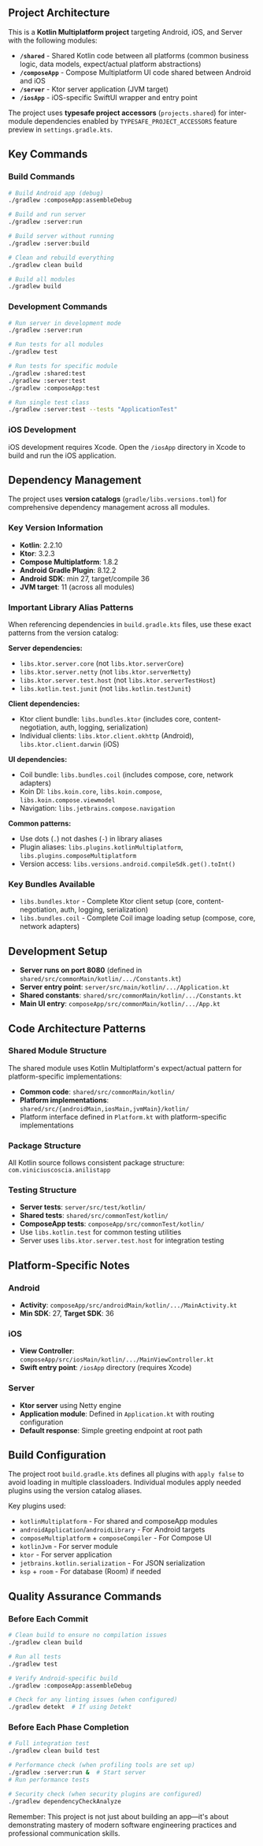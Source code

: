 
## Project Architecture

This is a **Kotlin Multiplatform project** targeting Android, iOS, and Server with the following modules:

- **`/shared`** - Shared Kotlin code between all platforms (common business logic, data models, expect/actual platform abstractions)
- **`/composeApp`** - Compose Multiplatform UI code shared between Android and iOS
- **`/server`** - Ktor server application (JVM target)
- **`/iosApp`** - iOS-specific SwiftUI wrapper and entry point

The project uses **typesafe project accessors** (`projects.shared`) for inter-module dependencies enabled by `TYPESAFE_PROJECT_ACCESSORS` feature preview in `settings.gradle.kts`.

## Key Commands

### Build Commands
```bash
# Build Android app (debug)
./gradlew :composeApp:assembleDebug

# Build and run server
./gradlew :server:run

# Build server without running
./gradlew :server:build

# Clean and rebuild everything
./gradlew clean build

# Build all modules
./gradlew build
```

### Development Commands
```bash
# Run server in development mode
./gradlew :server:run

# Run tests for all modules
./gradlew test

# Run tests for specific module
./gradlew :shared:test
./gradlew :server:test
./gradlew :composeApp:test

# Run single test class
./gradlew :server:test --tests "ApplicationTest"
```

### iOS Development
iOS development requires Xcode. Open the `/iosApp` directory in Xcode to build and run the iOS application.

## Dependency Management

The project uses **version catalogs** (`gradle/libs.versions.toml`) for comprehensive dependency management across all modules.

### Key Version Information
- **Kotlin**: 2.2.10
- **Ktor**: 3.2.3
- **Compose Multiplatform**: 1.8.2
- **Android Gradle Plugin**: 8.12.2
- **Android SDK**: min 27, target/compile 36
- **JVM target**: 11 (across all modules)

### Important Library Alias Patterns

When referencing dependencies in `build.gradle.kts` files, use these exact patterns from the version catalog:

**Server dependencies:**
- `libs.ktor.server.core` (not `libs.ktor.serverCore`)
- `libs.ktor.server.netty` (not `libs.ktor.serverNetty`)
- `libs.ktor.server.test.host` (not `libs.ktor.serverTestHost`)
- `libs.kotlin.test.junit` (not `libs.kotlin.testJunit`)

**Client dependencies:**
- Ktor client bundle: `libs.bundles.ktor` (includes core, content-negotiation, auth, logging, serialization)
- Individual clients: `libs.ktor.client.okhttp` (Android), `libs.ktor.client.darwin` (iOS)

**UI dependencies:**
- Coil bundle: `libs.bundles.coil` (includes compose, core, network adapters)
- Koin DI: `libs.koin.core`, `libs.koin.compose`, `libs.koin.compose.viewmodel`
- Navigation: `libs.jetbrains.compose.navigation`

**Common patterns:**
- Use dots (`.`) not dashes (`-`) in library aliases
- Plugin aliases: `libs.plugins.kotlinMultiplatform`, `libs.plugins.composeMultiplatform`
- Version access: `libs.versions.android.compileSdk.get().toInt()`

### Key Bundles Available
- `libs.bundles.ktor` - Complete Ktor client setup (core, content-negotiation, auth, logging, serialization)
- `libs.bundles.coil` - Complete Coil image loading setup (compose, core, network adapters)

## Development Setup

- **Server runs on port 8080** (defined in `shared/src/commonMain/kotlin/.../Constants.kt`)
- **Server entry point**: `server/src/main/kotlin/.../Application.kt`
- **Shared constants**: `shared/src/commonMain/kotlin/.../Constants.kt`
- **Main UI entry**: `composeApp/src/commonMain/kotlin/.../App.kt`

## Code Architecture Patterns

### Shared Module Structure
The shared module uses Kotlin Multiplatform's expect/actual pattern for platform-specific implementations:
- **Common code**: `shared/src/commonMain/kotlin/`
- **Platform implementations**: `shared/src/{androidMain,iosMain,jvmMain}/kotlin/`
- Platform interface defined in `Platform.kt` with platform-specific implementations

### Package Structure
All Kotlin source follows consistent package structure: `com.viniciuscoscia.anilistapp`

### Testing Structure
- **Server tests**: `server/src/test/kotlin/`
- **Shared tests**: `shared/src/commonTest/kotlin/`
- **ComposeApp tests**: `composeApp/src/commonTest/kotlin/`
- Use `libs.kotlin.test` for common testing utilities
- Server uses `libs.ktor.server.test.host` for integration testing

## Platform-Specific Notes

### Android
- **Activity**: `composeApp/src/androidMain/kotlin/.../MainActivity.kt`
- **Min SDK**: 27, **Target SDK**: 36

### iOS
- **View Controller**: `composeApp/src/iosMain/kotlin/.../MainViewController.kt`
- **Swift entry point**: `/iosApp` directory (requires Xcode)

### Server
- **Ktor server** using Netty engine
- **Application module**: Defined in `Application.kt` with routing configuration
- **Default response**: Simple greeting endpoint at root path

## Build Configuration

The project root `build.gradle.kts` defines all plugins with `apply false` to avoid loading in multiple classloaders. Individual modules apply needed plugins using the version catalog aliases.

Key plugins used:
- `kotlinMultiplatform` - For shared and composeApp modules
- `androidApplication`/`androidLibrary` - For Android targets
- `composeMultiplatform` + `composeCompiler` - For Compose UI
- `kotlinJvm` - For server module
- `ktor` - For server application
- `jetbrains.kotlin.serialization` - For JSON serialization
- `ksp` + `room` - For database (Room) if needed

## Quality Assurance Commands

### Before Each Commit
```bash
# Clean build to ensure no compilation issues
./gradlew clean build

# Run all tests
./gradlew test

# Verify Android-specific build
./gradlew :composeApp:assembleDebug

# Check for any linting issues (when configured)
./gradlew detekt  # If using Detekt
```

### Before Each Phase Completion
```bash
# Full integration test
./gradlew clean build test

# Performance check (when profiling tools are set up)
./gradlew :server:run &  # Start server
# Run performance tests

# Security check (when security plugins are configured)
./gradlew dependencyCheckAnalyze
```

Remember: This project is not just about building an app—it's about demonstrating mastery of modern software engineering practices and professional communication skills.